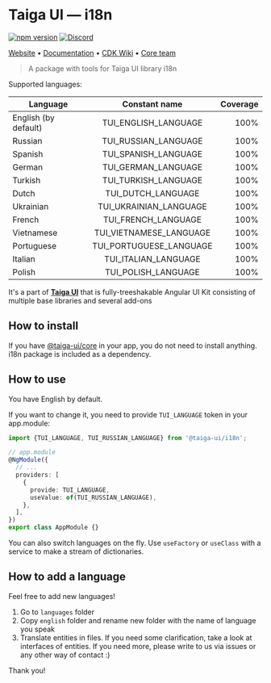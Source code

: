 # Taiga UI — i18n

[![npm version](https://img.shields.io/npm/v/@taiga-ui/cdk.svg)](https://npmjs.com/package/@taiga-ui/i18n)
[![Discord](https://img.shields.io/discord/748677963142135818?color=7289DA&label=%23taiga-ui&logo=discord&logoColor=white)](https://discord.gg/Us8d8JVaTg)

[Website](https://taiga-ui.dev) • [Documentation](https://taiga-ui.dev/getting-started) •
[CDK Wiki](https://github.com/tinkoff/taiga-ui/wiki) • [Core team](https://github.com/tinkoff/taiga-ui/#core-team)

<!-- Do not change next line without i18n demo page -->

> A package with tools for Taiga UI library i18n

Supported languages:

| Language             |      Constant name      | Coverage |
| -------------------- | :---------------------: | -------: |
| English (by default) |  TUI_ENGLISH_LANGUAGE   |     100% |
| Russian              |  TUI_RUSSIAN_LANGUAGE   |     100% |
| Spanish              |  TUI_SPANISH_LANGUAGE   |     100% |
| German               |   TUI_GERMAN_LANGUAGE   |     100% |
| Turkish              |  TUI_TURKISH_LANGUAGE   |     100% |
| Dutch                |   TUI_DUTCH_LANGUAGE    |     100% |
| Ukrainian            | TUI_UKRAINIAN_LANGUAGE  |     100% |
| French               |   TUI_FRENCH_LANGUAGE   |     100% |
| Vietnamese           | TUI_VIETNAMESE_LANGUAGE |     100% |
| Portuguese           | TUI_PORTUGUESE_LANGUAGE |     100% |
| Italian              |  TUI_ITALIAN_LANGUAGE   |     100% |
| Polish               |   TUI_POLISH_LANGUAGE   |     100% |

<!-- Do not change next line without i18n demo page -->

It's a part of [**Taiga UI**](https://github.com/tinkoff/taiga-ui) that is fully-treeshakable Angular UI Kit consisting
of multiple base libraries and several add-ons

## How to install

If you have [@taiga-ui/core](https://npmjs.com/package/@taiga-ui/core) in your app, you do not need to install anything.
i18n package is included as a dependency.

## How to use

You have English by default.

If you want to change it, you need to provide `TUI_LANGUAGE` token in your app.module:

```ts
import {TUI_LANGUAGE, TUI_RUSSIAN_LANGUAGE} from '@taiga-ui/i18n';

// app.module
@NgModule({
  // ...
  providers: [
    {
      provide: TUI_LANGUAGE,
      useValue: of(TUI_RUSSIAN_LANGUAGE),
    },
  ],
})
export class AppModule {}
```

You can also switch languages on the fly. Use `useFactory` or `useClass` with a service to make a stream of
dictionaries.

## How to add a language

Feel free to add new languages!

1. Go to `languages` folder
2. Copy `english` folder and rename new folder with the name of language you speak
3. Translate entities in files. If you need some clarification, take a look at interfaces of entities. If you need more,
   please write to us via issues or any other way of contact :)

Thank you!
